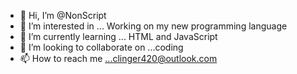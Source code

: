 - 👋 Hi, I’m @NonScript
- 👀 I’m interested in ... Working on my new programming language
- 🌱 I’m currently learning ... HTML and JavaScript
- 💞️ I’m looking to collaborate on ...coding
- 📫 How to reach me ...clinger420@outlook.com

<!---
NonScript/NonScript is a ✨ special ✨ repository because its `README.md` (this file) appears on your GitHub profile.
You can click the Preview link to take a look at your changes.
--->
